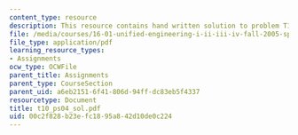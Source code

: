 ```yaml
---
content_type: resource
description: This resource contains hand written solution to problem T10.
file: /media/courses/16-01-unified-engineering-i-ii-iii-iv-fall-2005-spring-2006/00c2f828b23efc1895a842d10de0c224_t10_ps04_sol.pdf
file_type: application/pdf
learning_resource_types:
- Assignments
ocw_type: OCWFile
parent_title: Assignments
parent_type: CourseSection
parent_uid: a6eb2151-6f41-806d-94ff-dc83eb5f4337
resourcetype: Document
title: t10_ps04_sol.pdf
uid: 00c2f828-b23e-fc18-95a8-42d10de0c224
---
```

